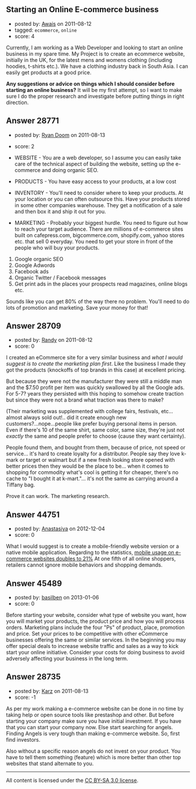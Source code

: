 ## Starting an Online E-commerce business

- posted by: [Awais](https://stackexchange.com/users/-1/12634-awais) on 2011-08-12
- tagged: `ecommerce`, `online`
- score: 4

Currently, I am working as a Web Developer and looking to start an online business in my spare time. 
 My Project is to create an ecommerce website, initially in the UK, for the latest mens and womens clothing (including hoodies, t-shirts etc.). We have a clothing industry back in South Asia. I can
easily get products at a good price. 

**Any suggestions or advice on things
which I should consider before starting an online business?** It will be my first attempt, so I want to make sure I do the proper research and investigate
before putting things in right direction.


## Answer 28771

- posted by: [Ryan Doom](https://stackexchange.com/users/-1/5655-ryan-doom) on 2011-08-13
- score: 2

 - WEBSITE - You are a web developer, so I assume you can easily take care of the technical aspect of building the website, setting up the e-commerce and doing organic SEO.
 - PRODUCTS - You have easy access to your products, at a low cost
 - INVENTORY - You'll need to consider where to keep your products. At your location or you can often outsource this. Have your products stored in some other companies warehouse. They get a notification of a sale and then box it and ship it out for you.
 - MARKETING - Probably your biggest hurdle. You need to figure out how to reach your target audience. There are millions of e-commerce sites built on cafepress.com, bigcommerce.com, shopify.com, yahoo stores etc. that sell 0 everyday.  You need to get your store in front of the people who will buy your products.

 1. Google organic SEO
 2. Google Adwords
 3. Facebook ads
 4. Organic Twitter / Facebook messages
 5. Get print ads in the places your prospects read magazines, online blogs etc.

Sounds like you can get 80% of the way there no problem. You'll need to do lots of promotion and marketing. Save your money for that!


## Answer 28709

- posted by: [Randy](https://stackexchange.com/users/-1/8065-randy) on 2011-08-12
- score: 0

I created an eCommerce site for a very similar business and *what I would suggest is to create the marketing plan first*. Like the business I made they got the products (knockoffs of top brands in this case) at excellent pricing. 

But because they were not the manufacturer they were still a middle man and the $7.50 profit per item was quickly swallowed by all the Google ads. For 5-7? years they persisted with this hoping to somehow create traction but since they were not a brand what traction was there to make?  

(Their marketing was supplemented with college fairs, festivals, etc... almost always sold out!.. did it create enough new customers?...nope...people like prefer buying personal items in person. Even if there's 10 of the same shirt, same color, same size, they're just not *exactly* the same and people prefer to choose (cause they want certainty).

People found them, and bought from them, because of price, not speed or service... it's hard to create loyalty for a distributor. People say they love k-mark or target or walmart but if a new fresh looking store opened with better prices then they would be the place to be... when it comes to shopping for commodity what's cool is getting it for cheaper, there's no cache to "I bought it at k-mart."... it's not the same as carrying around a Tiffany bag.

Prove it can work. The marketing research. 


## Answer 44751

- posted by: [Anastasiya](https://stackexchange.com/users/-1/21909-anastasiya) on 2012-12-04
- score: 0

What I would suggest is to create a mobile-friendly website version or a native mobile application. Regarding to the statistics, [mobile usage on e-commerce websites doubles to 21%](http://www.screenpages.com/blog/ecommerce-statistics/mobile-usage-ecommerce-websites-doubles) At one fifth of all online shoppers, retailers cannot ignore mobile behaviors and shopping demands. 


## Answer 45489

- posted by: [basilben](https://stackexchange.com/users/-1/22423-basilben) on 2013-01-06
- score: 0

Before starting your website, consider what type of website you want, how you will market your products, the product price and how you will process orders.
Marketing plans include the four "Ps" of product, place, promotion and price. Set your prices to be competitive with other eCommerce businesses offering the same or similar services. In the beginning you may offer special deals to increase website traffic and sales as a way to kick start your online initiative. Consider your costs for doing business to avoid adversely affecting your business in the long term.



## Answer 28735

- posted by: [Karz](https://stackexchange.com/users/-1/12637-karz) on 2011-08-13
- score: -1

As per my work making a e-commerce website can be done in no time by taking help or open source tools like prestashop and other. But before starting your company make sure you have initial investment. If you have that you can start your company now. Else start searching for angels. Finding Angels is very tough than making e-commerce website. So, first find investors. 

Also without a specific reason angels do not invest on your product. You have to tell them something (feature) which is more better than other top websites that stand alternate to you.



---

All content is licensed under the [CC BY-SA 3.0 license](https://creativecommons.org/licenses/by-sa/3.0/).
